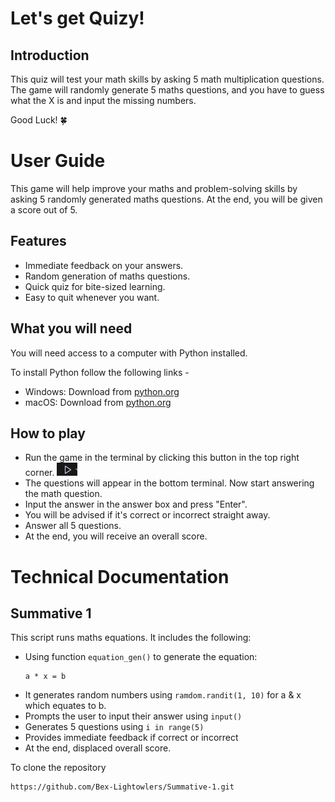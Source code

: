 # Let's get Quizy! 
## Introduction
This quiz will test your math skills by asking 5 math multiplication questions. 
The game will randomly generate 5 maths questions, and you have to guess what the X is and input the missing numbers. 

Good Luck! 🍀

# User Guide
This game will help improve your maths and problem-solving skills by asking 5 randomly generated maths questions. 
At the end, you will be given a score out of 5. 

## Features
- Immediate feedback on your answers.
- Random generation of maths questions.
- Quick quiz for bite-sized learning.
- Easy to quit whenever you want.

## What you will need
You will need access to a computer with Python installed. 

To install Python follow the following links - 
   - Windows: Download from [python.org](https://www.python.org/downloads/windows/)
   - macOS: Download from [python.org](https://www.python.org/downloads/mac-osx/)

## How to play
- Run the game in the terminal by clicking this button in the top right corner. ![Run button](https://github.com/Bex-Lightowlers/Summative-1/blob/main/Run_button%202025-04-10%20135109.png)
- The questions will appear in the bottom terminal. Now start answering the math question.
- Input the answer in the answer box and press "Enter".
- You will be advised if it's correct or incorrect straight away.
- Answer all 5 questions.
- At the end, you will receive an overall score.

# Technical Documentation

## Summative 1 
This script runs maths equations. It includes the following:

- Using function `equation_gen()` to generate the equation:
  ```
  a * x = b
  ```
- It generates random numbers using `ramdom.randit(1, 10)` for a & x which equates to b. 
- Prompts the user to input their answer using `input()`
- Generates 5 questions using `i in range(5)`
- Provides immediate feedback if correct or incorrect
- At the end, displaced overall score.

To clone the repository 
```
https://github.com/Bex-Lightowlers/Summative-1.git
```

